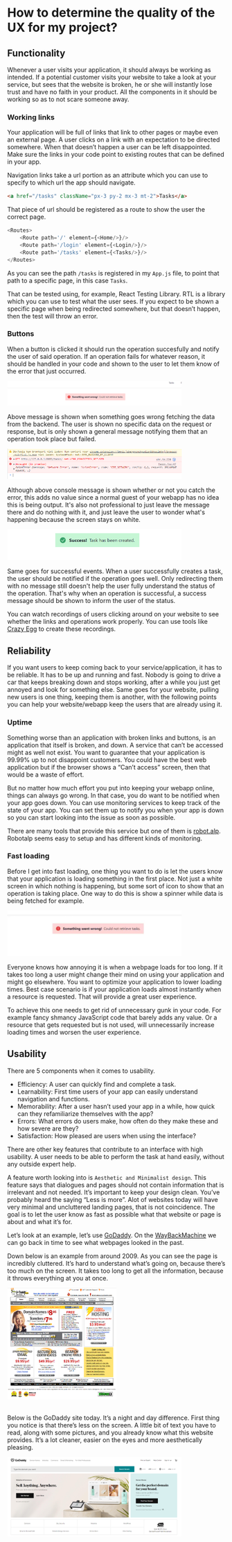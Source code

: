 # How to determine the quality of the UX for my project?

## Functionality

Whenever a user visits your application, it should always be working as intended. If a potential customer visits your website to take a look at your service, but sees that the website is broken, he or she will instantly lose trust and have no faith in your product. All the components in it should be working so as to not scare someone away.

### Working links

Your application will be full of links that link to other pages or maybe even an external page. A user clicks on a link with an expectation to be directed somewhere. When that doesn’t happen a user can be left disappointed. Make sure the links in your code point to existing routes that can be defined in your app.

Navigation links take a url portion as an attribute which you can use to specify to which url the app should navigate.
```html
<a href="/tasks" className="px-3 py-2 mx-3 mt-2">Tasks</a>
```

That piece of url should be registered as a route to show the user the correct page.

```javascript
<Routes>
    <Route path='/' element={<Home/>}/>
    <Route path='/login' element={<Login/>}/>
    <Route path='/tasks' element={<Tasks/>}/>
</Routes>
```

As you can see the path `/tasks` is registered in my `App.js` file, to point that path to a specific page, in this case `Tasks`.

That can be tested using, for example, React Testing Library. RTL is a library which you can use to test what the user sees. If you expect to be shown a specific page when being redirected somewhere, but that doesn’t happen, then the test will throw an error.

### Buttons

When a button is clicked it should run the operation succesfully and notify the user of said operation. If an operation fails for whatever reason, it should be handled in your code and shown to the user to let them know of the error that just occurred.

<img src="../Images/error-message.png" width="80%"/>

Above message is shown when something goes wrong fetching the data from the backend. The user is shown no specific data on the request or response, but is only shown a general message notifying them that an operation took place but failed.

<img src="../Images/console-error-message.png"  width="80%"/>

Although above console message is shown whether or not you catch the error, this adds no value since a normal guest of your webapp has no idea this is being output. It's also not professional to just leave the message there and do nothing with it, and just leave the user to wonder what's happening because the screen stays on white.

<img src="../Images/success-message.png" width="80%">

Same goes for successful events. When a user successfully creates a task, the user should be notified if the operation goes well. Only redirecting them with no message still doesn't help the user fully understand the status of the operation. That's why when an operation is successful, a success message should be shown to inform the user of the status.

You can watch recordings of users clicking around on your website to see whether the links and operations work properly. You can use tools like [Crazy Egg](https://www.crazyegg.com/recordings?utm_source=google&utm_medium=blog) to create these recordings.

## Reliability

If you want users to keep coming back to your service/application, it has to be reliable. It has to be up and running and fast. Nobody is going to drive a car that keeps breaking down and stops working, after a while you just get annoyed and look for something else. Same goes for your website, pulling new users is one thing, keeping them is another, with the following points you can help your website/webapp keep the users that are already using it.

### Uptime

Something worse than an application with broken links and buttons, is an application that itself is broken, and down. A service that can’t be accessed might as well not exist. You want to guarantee that your application is 99.99% up to not disappoint customers. You could have the best web application but if the browser shows a “Can’t access” screen, then that would be a waste of effort.

But no matter how much effort you put into keeping your webapp online, things can always go wrong. In that case, you do want to be notified when your app goes down. You can use monitoring services to keep track of the state of your app. You can set them up to notify you when your app is down so you can start looking into the issue as soon as possible.

There are many tools that provide this service but one of them is [robot.alp](https://robotalp.com/en/website-monitoring). Robotalp seems easy to setup and has different kinds of monitoring.

### Fast loading

Before I get into fast loading, one thing you want to do is let the users know that your application is loading something in the first place. Not just a white screen in which nothing is happening, but some sort of icon to show that an operation is taking place. One way to do this is show a spinner while data is being fetched for example.

<img src="../Images/spinner.gif" width="80%"/>

Everyone knows how annoying it is when a webpage loads for too long. If it takes too long a user might change their mind on using your application and might go elsewhere. You want to optimize your application to lower loading times. Best case scenario is if your application loads almost instantly when a resource is requested. That will provide a great user experience.

To achieve this one needs to get rid of unnecessary gunk in your code. For example fancy shmancy JavaScript code that barely adds any value. Or a resource that gets requested but is not used, will unnecessarily increase loading times and worsen the user experience.

## Usability

There are 5 components when it comes to usability. 
-   Efficiency: A user can quickly find and complete a task.
-   Learnability: First time users of your app can easily understand navigation and functions.
-   Memorability: After a user hasn’t used your app in a while, how quick can they refamiliarize themselves with the app?
-   Errors: What errors do users make, how often do they make these and how severe are they?
-   Satisfaction: How pleased are users when using the interface?

There are other key features that contribute to an interface with high usability. A user needs to be able to perform the task at hand easily, without any outside expert help. 

A feature worth looking into is `Aesthetic and Minimalist design`. This feature says that dialogues and pages should not contain information that is irrelevant and not needed. It’s important to keep your design clean. You’ve probably heard the saying “Less is more”. Alot of websites today will have very minimal and uncluttered landing pages, that is not coincidence. The goal is to let the user know as fast as possible what that website or page is about and what it’s for. 

Let’s look at an example, let’s use [GoDaddy](https://www.godaddy.com/nl-nl). On the [WayBackMachine](https://archive.org/web/) we can go back in time to see what webpages looked in the past. 

Down below is an example from around 2009. As you can see the page is incredibly cluttered. It’s hard to understand what’s going on, because there’s too much on the screen. It takes too long to get all the information, because it throws everything at you at once.

<img src="../Images/godaddy-old.png" width="50%"/>
</br>
</br>


Below is the GoDaddy site today. It’s a night and day difference. First thing you notice is that there’s less on the screen. A little bit of text you have to read, along with some pictures, and you already know what this website provides. It’s a lot cleaner, easier on the eyes and more aesthetically pleasing.

<img src="../Images/godaddy-new.png" width="80%"/>